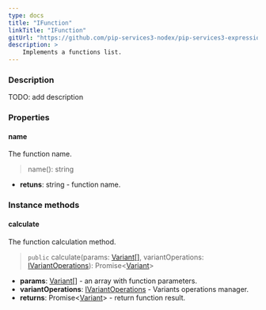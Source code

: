 ```yaml
---
type: docs
title: "IFunction"
linkTitle: "IFunction"
gitUrl: "https://github.com/pip-services3-nodex/pip-services3-expressions-nodex"
description: > 
    Implements a functions list.
---
```



### Description

TODO: add description


### Properties

#### name
The function name.
> name(): string

- **retuns**: string - function name.

### Instance methods

#### calculate
The function calculation method.

> `public` calculate(params: [Variant[]](../../../variants/variant), variantOperations: [IVariantOperations](../../../variants/ivariant_operations)): Promise<[Variant](../../../variants/variant)>

- **params**: [Variant[]](../../../variants/variant) - an array with function parameters.
- **variantOperations**: [IVariantOperations](../../../variants/ivariant_operations) - Variants operations manager.
- **returns**: Promise<[Variant](../../../variants/variant)> - return function result.